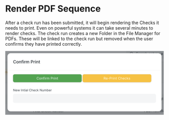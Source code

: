 # Render PDF Sequence

After a check run has been submitted, it will begin rendering the Checks it needs to print. Even on powerful systems it can take several minutes to render checks. The check run creates a new Folder in the File Manager for PDFs. These will be linked to the check run but removed when the user confirms they have printed correctly.

![Screen shot showing options to "Confirm Print" if the Checks printed properly, or "Re-Print Checks" if not.](./assets/PrintConfirmation.png)